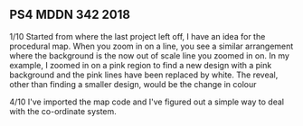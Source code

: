 ## PS4 MDDN 342 2018

1/10
Started from where the last project left off, I have an idea for the procedural map. When you zoom in on a line, you see a similar arrangement where the background is the now out of scale line you zoomed in on. In my example, I zoomed in on a pink region to find a new design with a pink background and the pink lines have been replaced by white. The reveal, other than finding a smaller design, would be the change in colour

4/10
I've imported the map code and I've figured out a simple way to deal with the co-ordinate system.